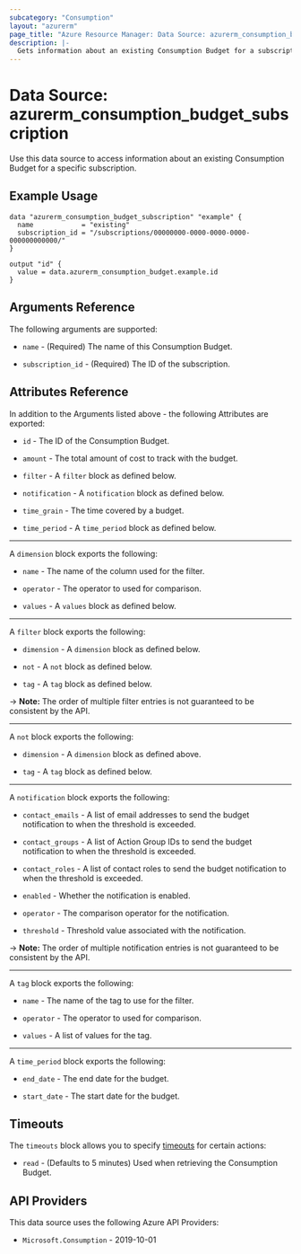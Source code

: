 ```yaml
---
subcategory: "Consumption"
layout: "azurerm"
page_title: "Azure Resource Manager: Data Source: azurerm_consumption_budget_subscription"
description: |-
  Gets information about an existing Consumption Budget for a subscription.
---
```


# Data Source: azurerm_consumption_budget_subscription

Use this data source to access information about an existing Consumption Budget for a specific subscription.

## Example Usage

```hcl
data "azurerm_consumption_budget_subscription" "example" {
  name            = "existing"
  subscription_id = "/subscriptions/00000000-0000-0000-0000-000000000000/"
}

output "id" {
  value = data.azurerm_consumption_budget.example.id
}
```

## Arguments Reference

The following arguments are supported:

* `name` - (Required) The name of this Consumption Budget.

* `subscription_id` - (Required) The ID of the subscription.

## Attributes Reference

In addition to the Arguments listed above - the following Attributes are exported:

* `id` - The ID of the Consumption Budget.

* `amount` - The total amount of cost to track with the budget.

* `filter` - A `filter` block as defined below.

* `notification` - A `notification` block as defined below.

* `time_grain` - The time covered by a budget.

* `time_period` - A `time_period` block as defined below.

---

A `dimension` block exports the following:

* `name` - The name of the column used for the filter.

* `operator` -  The operator to used for comparison.

* `values` - A `values` block as defined below.

---

A `filter` block exports the following:

* `dimension` - A `dimension` block as defined below.

* `not` - A `not` block as defined below.

* `tag` - A `tag` block as defined below.

-> **Note:** The order of multiple filter entries is not guaranteed to be consistent by the API.

---

A `not` block exports the following:

* `dimension` - A `dimension` block as defined above.

* `tag` - A `tag` block as defined below.

---

A `notification` block exports the following:

* `contact_emails` - A list of email addresses to send the budget notification to when the threshold is exceeded.

* `contact_groups` - A list of Action Group IDs to send the budget notification to when the threshold is exceeded.

* `contact_roles` - A list of contact roles to send the budget notification to when the threshold is exceeded.

* `enabled` - Whether the notification is enabled.

* `operator` - The comparison operator for the notification.

* `threshold` - Threshold value associated with the notification.

-> **Note:** The order of multiple notification entries is not guaranteed to be consistent by the API.

---

A `tag` block exports the following:

* `name` - The name of the tag to use for the filter.

* `operator` - The operator to used for comparison.

* `values` - A list of values for the tag.

---

A `time_period` block exports the following:

* `end_date` - The end date for the budget.

* `start_date` - The start date for the budget.

## Timeouts

The `timeouts` block allows you to specify [timeouts](https://www.terraform.io/language/resources/syntax#operation-timeouts) for certain actions:

* `read` - (Defaults to 5 minutes) Used when retrieving the Consumption Budget.

## API Providers
<!-- This section is generated, changes will be overwritten -->
This data source uses the following Azure API Providers:

* `Microsoft.Consumption` - 2019-10-01
